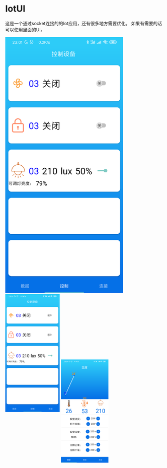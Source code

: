 # IotUI
这是一个通过socket连接的的Iot应用，还有很多地方需要优化。
如果有需要的话可以使用里面的UI。

<!--![](https://github.com/linfirst/IotUI/blob/master/screenshot/1.png)-->

<!--![](https://github.com/linfirst/IotUI/blob/master/screenshot/1.png)-->

<!--![](https://github.com/linfirst/IotUI/blob/master/screenshot/2.png)-->

<!--![](https://github.com/linfirst/IotUI/blob/master/screenshot/3.png)-->


<img src="https://github.com/linfirst/IotUI/blob/master/screenshot/2.png" width="375">

<img src="https://github.com/linfirst/IotUI/blob/master/screenshot/2.png" height="375"/>
 
<img src="https://github.com/linfirst/IotUI/blob/master/screenshot/3.png" width = "30%" height= "5%" alt="" align=center />
